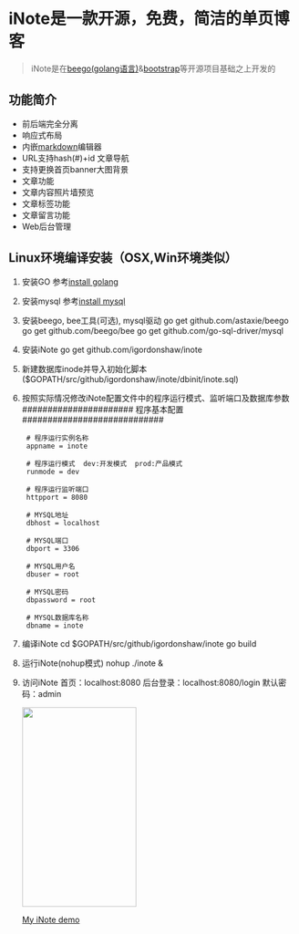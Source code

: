 # iNote是一款开源，免费，简洁的单页博客
> iNote是在[beego(golang语言)](http://beego.me/ "beego(golang语言)")&[bootstrap](http://getbootstrap.com/ "bootstrap")等开源项目基础之上开发的

## 功能简介
- 前后端完全分离
- 响应式布局
- 内嵌[markdown](https://pandao.github.io/editor.md/ "markdown")编辑器
- URL支持hash(#)+id 文章导航
- 支持更换首页banner大图背景
- 文章功能
- 文章内容照片墙预览
- 文章标签功能
- 文章留言功能
- Web后台管理


## Linux环境编译安装（OSX,Win环境类似）
1. 安装GO
   参考[install golang](http://golang.org/doc/install#tarball "install golang")
2. 安装mysql
   参考[install mysql](http://dev.mysql.com/doc/refman/5.6/en/installing.html "install mysql")
3. 安装beego, bee工具(可选), mysql驱动
               go get github.com/astaxie/beego
               go get github.com/beego/bee
               go get github.com/go-sql-driver/mysql

4. 安装iNote
               go get github.com/igordonshaw/inote

5. 新建数据库inode并导入初始化脚本($GOPATH/src/github/igordonshaw/inote/dbinit/inote.sql)
6. 按照实际情况修改iNote配置文件中的程序运行模式、监听端口及数据库参数
                ###################### 程序基本配置 ############################

		# 程序运行实例名称
		appname = inote

		# 程序运行模式  dev:开发模式  prod:产品模式
		runmode = dev

		# 程序运行监听端口
		httpport = 8080

		# MYSQL地址
		dbhost = localhost

		# MYSQL端口
		dbport = 3306

		# MYSQL用户名
		dbuser = root

		# MYSQL密码
		dbpassword = root

		# MYSQL数据库名称
		dbname = inote

7. 编译iNote
		cd $GOPATH/src/github/igordonshaw/inote
		go build

8. 运行iNote(nohup模式)
    		nohup ./inote &

9. 访问iNote
		首页：localhost:8080
		后台登录：localhost:8080/login
                默认密码：admin

	<img src="https://raw.githubusercontent.com/igordonshaw/inote/master/screenshot/21A9C0EB-30AB-4512-96C3-4FCC754F9E80.png" width="200" height="350"/>

	[My iNote demo](http://120.55.100.241 "DEMO")
